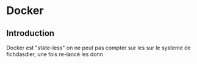 <!-- TITLE: Docker -->
<!-- SUBTITLE: Notes about docker use -->

# Docker
## Introduction

Docker est "state-less" on ne peut pas compter sur les sur le systeme de fichdasdier, une fois re-lancé les donn